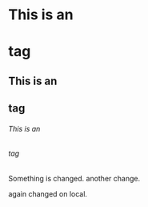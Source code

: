 # This is an <h1> tag
## This is an <h2> tag
###### This is an <h6> tag
Something is changed.
another change.

again changed on local.
